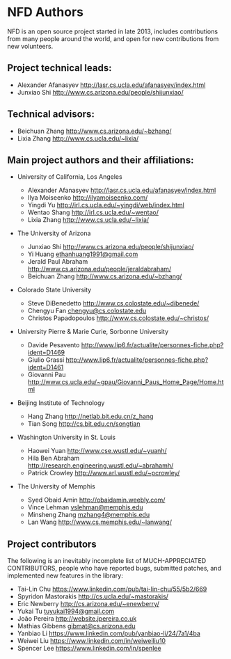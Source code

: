 NFD Authors
===========

NFD is an open source project started in late 2013, includes contributions
from many people around the world, and open for new contributions from new
volunteers.


## Project technical leads:

* Alexander Afanasyev <http://lasr.cs.ucla.edu/afanasyev/index.html>
* Junxiao Shi         <http://www.cs.arizona.edu/people/shijunxiao/>


## Technical advisors:

* Beichuan Zhang      <http://www.cs.arizona.edu/~bzhang/>
* Lixia Zhang         <http://www.cs.ucla.edu/~lixia/>


## Main project authors and their affiliations:

* University of California, Los Angeles

    * Alexander Afanasyev <http://lasr.cs.ucla.edu/afanasyev/index.html>
    * Ilya Moiseenko      <http://ilyamoiseenko.com/>
    * Yingdi Yu           <http://irl.cs.ucla.edu/~yingdi/web/index.html>
    * Wentao Shang        <http://irl.cs.ucla.edu/~wentao/>
    * Lixia Zhang         <http://www.cs.ucla.edu/~lixia/>

* The University of Arizona

    * Junxiao Shi         <http://www.cs.arizona.edu/people/shijunxiao/>
    * Yi Huang            <ethanhuang1991@gmail.com>
    * Jerald Paul Abraham <http://www.cs.arizona.edu/people/jeraldabraham/>
    * Beichuan Zhang      <http://www.cs.arizona.edu/~bzhang/>

* Colorado State University

    * Steve DiBenedetto     <http://www.cs.colostate.edu/~dibenede/>
    * Chengyu Fan           <chengyu@cs.colostate.edu>
    * Christos Papadopoulos <http://www.cs.colostate.edu/~christos/>

* University Pierre & Marie Curie, Sorbonne University

    * Davide Pesavento    <http://www.lip6.fr/actualite/personnes-fiche.php?ident=D1469>
    * Giulio Grassi       <http://www.lip6.fr/actualite/personnes-fiche.php?ident=D1461>
    * Giovanni Pau        <http://www.cs.ucla.edu/~gpau/Giovanni_Paus_Home_Page/Home.html>

* Beijing Institute of Technology

    * Hang Zhang          <http://netlab.bit.edu.cn/z_hang>
    * Tian Song           <http://cs.bit.edu.cn/songtian>

* Washington University in St. Louis

    * Haowei Yuan         <http://www.cse.wustl.edu/~yuanh/>
    * Hila Ben Abraham    <http://research.engineering.wustl.edu/~abrahamh/>
    * Patrick Crowley     <http://www.arl.wustl.edu/~pcrowley/>

* The University of Memphis

    * Syed Obaid Amin     <http://obaidamin.weebly.com/>
    * Vince Lehman        <vslehman@memphis.edu>
    * Minsheng Zhang      <mzhang4@memphis.edu>
    * Lan Wang            <http://www.cs.memphis.edu/~lanwang/>

## Project contributors

The following is an inevitably incomplete list of MUCH-APPRECIATED CONTRIBUTORS,
people who have reported bugs, submitted patches, and implemented new features
in the library:

* Tai-Lin Chu             <https://www.linkedin.com/pub/tai-lin-chu/55/5b2/669>
* Spyridon Mastorakis     <http://cs.ucla.edu/~mastorakis/>
* Eric Newberry           <http://cs.arizona.edu/~enewberry/>
* Yukai Tu                <tuyukai1994@gmail.com>
* João Pereira            <http://website.jpereira.co.uk>
* Mathias Gibbens         <gibmat@cs.arizona.edu>
* Yanbiao Li              <https://www.linkedin.com/pub/yanbiao-li/24/7a1/4ba>
* Weiwei Liu              <https://www.linkedin.com/in/weiweiliu10>
* Spencer Lee             <https://www.linkedin.com/in/spenlee>
